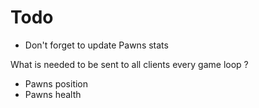 # Todo

- Don't forget to update Pawns stats

What is needed to be sent to all clients every game loop ?

* Pawns position
* Pawns health
